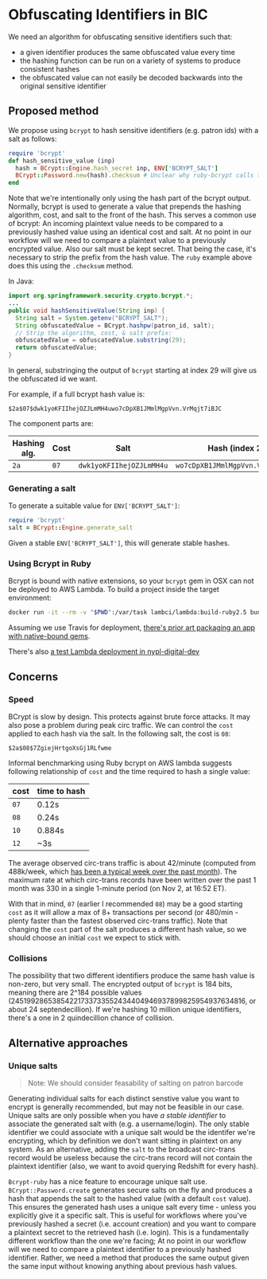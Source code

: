 # Obfuscating Identifiers in BIC

We need an algorithm for obfuscating sensitive identifiers such that:
 * a given identifier produces the same obfuscated value every time
 * the hashing function can be run on a variety of systems to produce consistent hashes
 * the obfuscated value can not easily be decoded backwards into the original sensitive identifier

## Proposed method

We propose using `bcrypt` to hash sensitive identifiers (e.g. patron ids) with a salt as follows:

```ruby
require 'bcrypt'
def hash_sensitive_value (inp)
  hash = BCrypt::Engine.hash_secret inp, ENV['BCRYPT_SALT']
  BCrypt::Password.new(hash).checksum # Unclear why ruby-bcrypt calls the hash a "checksum"
end
```

Note that we're intentionally only using the hash part of the bcrypt output. Normally, bcrypt is used to generate a value that prepends the hashing algorithm, cost, and salt to the front of the hash. This serves a common use of bcrypt: An incoming plaintext value needs to be compared to a previously hashed value using an identical cost and salt. At no point in our workflow will we need to compare a plaintext value to a previously encrypted value. Also our salt must be kept secret. That being the case, it's necessary to strip the prefix from the hash value. The `ruby` example above does this using the `.checksum` method.

In Java:

```java
import org.springframework.security.crypto.bcrypt.*;
...
public void hashSensitiveValue(String inp) {
  String salt = System.getenv("BCRYPT_SALT");
  String obfuscatedValue = BCrypt.hashpw(patron_id, salt);
  // Strip the algorithm, cost, & salt prefix:
  obfuscatedValue = obfuscatedValue.substring(29);
  return obfuscatedValue;
}
```

In general, substringing the output of `bcrypt` starting at index 29 will give us the obfuscated id we want.

For example, if a full bcrypt hash value is:

```
$2a$07$dwk1yoKFIIhejOZJLmMH4uwo7cDpXB1JMmlMgpVvn.VrMqjt7iBJC
```

The component parts are:

| Hashing alg. | Cost | Salt                     | Hash (index 29)                   |
|--------------|------|--------------------------|-----------------------------------|
| `2a`         | `07` | `dwk1yoKFIIhejOZJLmMH4u` | `wo7cDpXB1JMmlMgpVvn.VrMqjt7iBJC` |

### Generating a salt

To generate a suitable value for `ENV['BCRYPT_SALT']`:

```ruby
require 'bcrypt'
salt = BCrypt::Engine.generate_salt
```

Given a stable `ENV['BCRYPT_SALT']`, this will generate stable hashes.

### Using Bcrypt in Ruby

Bcrypt is bound with native extensions, so your `bcrypt` gem in OSX can not be deployed to AWS Lambda. To build a project inside the target environment:

```bash
docker run -it --rm -v "$PWD":/var/task lambci/lambda:build-ruby2.5 bundle install --deployment
```

Assuming we use Travis for deployment, [there's prior art packaging an app with native-bound gems](https://github.com/NYPL/item-checkout-feed-updater/blob/development/.travis.yml#L11-L12).

There's also [a test Lambda deployment in nypl-digital-dev](https://console.aws.amazon.com/lambda/home?region=us-east-1#/functions/test-bcrypt?newFunction=true&tab=configuration)

## Concerns

### Speed

BCrypt is slow by design. This protects against brute force attacks. It may also pose a problem during peak circ traffic. We can control the `cost` applied to each hash via the salt. In the following salt, the cost is `08`:

```
$2a$08$7ZgiejHrtgoXsGj1RLfwme
```

Informal benchmarking using Ruby bcrypt on AWS lambda suggests following relationship of `cost` and the time required to hash a single value:

| cost | time to hash |
|------|--------------|
| `07` | 0.12s        |
| `08` | 0.24s        |
| `10` | 0.884s       |
| `12` | ~3s          |

The average observed circ-trans traffic is about 42/minute (computed from 488k/week, which [has been a typical week over the past month](https://console.aws.amazon.com/cloudwatch/home?region=us-east-1#metricsV2:graph=~(metrics~(~(~'AWS*2fKinesis~'PutRecords.Records~'StreamName~'CircTransData-production~(stat~'Sum~period~604800)))~view~'timeSeries~stacked~false~region~'us-east-1~start~'-P28D~end~'P0D);query=~'*7bAWS*2fKinesis*2cStreamName*7d*20circ)). The maximum rate at which circ-trans records have been written over the past 1 month was 330 in a single 1-minute period (on Nov 2, at 16:52 ET).

With that in mind, `07` (earlier I recommended `08`) may be a good starting `cost` as it will allow a max of 8+ transactions per second (or 480/min - plenty faster than the fastest observed circ-trans traffic). Note that changing the `cost` part of the salt produces a different hash value, so we should choose an initial `cost` we expect to stick with.

### Collisions

The possibility that two different identifiers produce the same hash value is non-zero, but very small. The encrypted output of `bcrypt` is 184 bits, meaning there are 2^184 possible values (24519928653854221733733552434404946937899825954937634816, or about 24 septendecillion). If we're hashing 10 million unique identifiers, there's a one in 2 quindecillion chance of collision.

## Alternative approaches

### Unique salts

> Note: We should consider feasability of salting on patron barcode

Generating individual salts for each distinct senstive value you want to encrypt is generally recommended, but may not be feasible in our case. Unique salts are only possible when you have *a stable identifier* to associate the generated salt with (e.g. a username/login). The only stable identifier we could associate with a unique salt would be the identifer we're encrypting, which by definition we don't want sitting in plaintext on any system. As an alternative, adding the `salt` to the broadcast circ-trans record would be useless because the circ-trans record will not contain the plaintext identifier (also, we want to avoid querying Redshift for every hash).

`Bcrypt-ruby` has a nice feature to encourage unique salt use. `BCrypt::Password.create` generates secure salts on the fly and produces a hash that appends the salt to the hashed value (with a default `cost` value). This ensures the generated hash uses a unique salt every time - unless you explicitly give it a specific salt. This is useful for workflows where you've previously hashed a secret (i.e. account creation) and you want to compare a plaintext secret to the retrieved hash (i.e. login). This is a fundamentally different workflow than the one we're facing; At no point in our workflow will we need to compare a plaintext identifier to a previously hashed identifier. Rather, we need a method that produces the same output given the same input without knowing anything about previous hash values.
